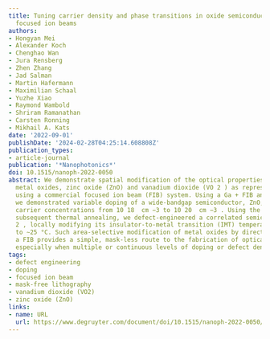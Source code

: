```yaml
---
title: Tuning carrier density and phase transitions in oxide semiconductors using
  focused ion beams
authors:
- Hongyan Mei
- Alexander Koch
- Chenghao Wan
- Jura Rensberg
- Zhen Zhang
- Jad Salman
- Martin Hafermann
- Maximilian Schaal
- Yuzhe Xiao
- Raymond Wambold
- Shriram Ramanathan
- Carsten Ronning
- Mikhail A. Kats
date: '2022-09-01'
publishDate: '2024-02-28T04:25:14.608808Z'
publication_types:
- article-journal
publication: '*Nanophotonics*'
doi: 10.1515/nanoph-2022-0050
abstract: We demonstrate spatial modification of the optical properties of thin-film
  metal oxides, zinc oxide (ZnO) and vanadium dioxide (VO 2 ) as representatives,
  using a commercial focused ion beam (FIB) system. Using a Ga + FIB and thermal annealing,
  we demonstrated variable doping of a wide-bandgap semiconductor, ZnO, achieving
  carrier concentrations from 10 18  cm −3 to 10 20  cm −3 . Using the same FIB without
  subsequent thermal annealing, we defect-engineered a correlated semiconductor, VO
  2 , locally modifying its insulator-to-metal transition (IMT) temperature by up
  to ∼25 °C. Such area-selective modification of metal oxides by direct writing using
  a FIB provides a simple, mask-less route to the fabrication of optical structures,
  especially when multiple or continuous levels of doping or defect density are required.
tags:
- defect engineering
- doping
- focused ion beam
- mask-free lithography
- vanadium dioxide (VO2)
- zinc oxide (ZnO)
links:
- name: URL
  url: https://www.degruyter.com/document/doi/10.1515/nanoph-2022-0050/html?lang=en
---
```


